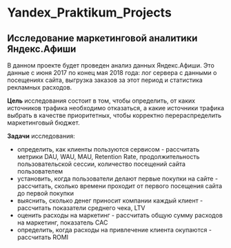 # Yandex_Praktikum_Projects

## Исследование маркетинговой аналитики Яндекс.Афиши

В данном проекте будет проведен анализ данных Яндекс.Афиши. Это данные с июня 2017 по конец мая 2018 года: лог сервера с данными о посещениях сайта, выгрузка заказов за этот период и статистика рекламных расходов.

**Цель** исследования состоит в том, чтобы определить, от каких источников трафика необходимо отказаться, а какие источники трафика выбрать в качестве приоритетных, чтобы корректно перераспределить маркетинговый бюджет.

**Задачи** исследования:

* определить, как клиенты пользуются сервисом - рассчитать метрики DAU, WAU, MAU, Retention Rate, продолжительность пользовательской сессии, количество посещений сайта пользователем
* установить, когда пользователи делают первые покупки на сайте - рассчитать, сколько времени проходит от первого посещения сайта до первой покупки
* выяснить, сколько денег приносит компании каждый клиент - рассчитать показатели среднего чека, LTV
* оценить расходы на маркетинг - рассчитать общую сумму расходов на маркетинг, показатель CAC
* определить, когда расходы на привлечение клиента окупаются - рассчитать ROMI
